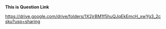 **This is Question Link**

 https://drive.google.com/drive/folders/1X2jrBM1f5huQJqEkEmcH_xwYg3_2csku?usp=sharing
